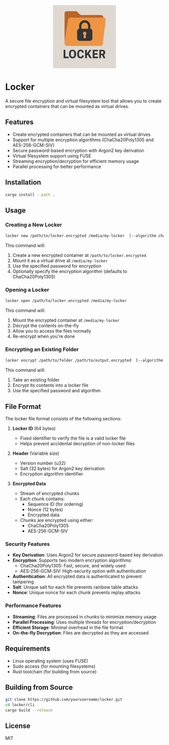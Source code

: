 <div align="center">
  <img src="./logo.png" alt="Locker Logo" width="200"/>
</div>

# Locker

A secure file encryption and virtual filesystem tool that allows you to create encrypted containers that can be mounted as virtual drives.

## Features

- Create encrypted containers that can be mounted as virtual drives
- Support for multiple encryption algorithms (ChaCha20Poly1305 and AES-256-GCM-SIV)
- Secure password-based encryption with Argon2 key derivation
- Virtual filesystem support using FUSE
- Streaming encryption/decryption for efficient memory usage
- Parallel processing for better performance

## Installation

```bash
cargo install --path .
```

## Usage

### Creating a New Locker

```bash
locker new /path/to/locker.encrypted /media/my-locker  [--algorithm chacha20poly1305|aes256-gcm-siv]
```

This command will:
1. Create a new encrypted container at `/path/to/locker.encrypted`
2. Mount it as a virtual drive at `/media/my-locker`
3. Use the specified password for encryption
4. Optionally specify the encryption algorithm (defaults to ChaCha20Poly1305)

### Opening a Locker

```bash
locker open /path/to/locker.encrypted /media/my-locker 
```

This command will:
1. Mount the encrypted container at `/media/my-locker`
2. Decrypt the contents on-the-fly
3. Allow you to access the files normally
4. Re-encrypt when you're done

### Encrypting an Existing Folder

```bash
locker encrypt /path/to/folder /path/to/output.encrypted  [--algorithm chacha20poly1305|aes256-gcm-siv]
```

This command will:
1. Take an existing folder
2. Encrypt its contents into a locker file
3. Use the specified password and algorithm

## File Format

The locker file format consists of the following sections:

1. **Locker ID** (64 bytes)
   - Fixed identifier to verify the file is a valid locker file
   - Helps prevent accidental decryption of non-locker files

2. **Header** (Variable size)
   - Version number (u32)
   - Salt (32 bytes) for Argon2 key derivation
   - Encryption algorithm identifier

3. **Encrypted Data**
   - Stream of encrypted chunks
   - Each chunk contains:
     - Sequence ID (for ordering)
     - Nonce (12 bytes)
     - Encrypted data
   - Chunks are encrypted using either:
     - ChaCha20Poly1305
     - AES-256-GCM-SIV

### Security Features

- **Key Derivation**: Uses Argon2 for secure password-based key derivation
- **Encryption**: Supports two modern encryption algorithms:
  - ChaCha20Poly1305: Fast, secure, and widely used
  - AES-256-GCM-SIV: High-security option with authentication
- **Authentication**: All encrypted data is authenticated to prevent tampering
- **Salt**: Unique salt for each file prevents rainbow table attacks
- **Nonce**: Unique nonce for each chunk prevents replay attacks

### Performance Features

- **Streaming**: Files are processed in chunks to minimize memory usage
- **Parallel Processing**: Uses multiple threads for encryption/decryption
- **Efficient Storage**: Minimal overhead in the file format
- **On-the-fly Decryption**: Files are decrypted as they are accessed

## Requirements

- Linux operating system (uses FUSE)
- Sudo access (for mounting filesystems)
- Rust toolchain (for building from source)

## Building from Source

```bash
git clone https://github.com/yourusername/locker.git
cd locker/cli
cargo build --release
```

## License

MIT
